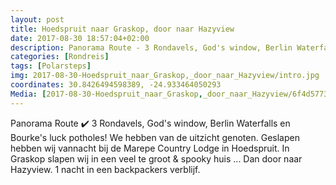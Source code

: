 ```yaml
---
layout: post
title: Hoedspruit naar Graskop, door naar Hazyview
date: 2017-08-30 18:57:04+02:00
description: Panorama Route - 3 Rondavels, God's window, Berlin Waterfalls en Bourke's luck potholes! We hebben van de uitzicht genoten.
categories: [Rondreis]
tags: [Polarsteps]
img: 2017-08-30-Hoedspruit_naar_Graskop,_door_naar_Hazyview/intro.jpg
coordinates: 30.8426494598389, -24.933464050293
Media: [2017-08-30-Hoedspruit_naar_Graskop,_door_naar_Hazyview/6f4d5773-f2b2-4fab-bc58-315978a435ca_large_image.jpg, 2017-08-30-Hoedspruit_naar_Graskop,_door_naar_Hazyview/0a809dde-9304-42d6-8343-95003521557b_large_image.jpg, 2017-08-30-Hoedspruit_naar_Graskop,_door_naar_Hazyview/90e14032-fd91-414b-85b5-7cc9f6b6e19b_large_image.jpg, 2017-08-30-Hoedspruit_naar_Graskop,_door_naar_Hazyview/0e9b206d-2d60-4c0f-b6dd-bdb128c298ee_large_image.jpg, 2017-08-30-Hoedspruit_naar_Graskop,_door_naar_Hazyview/ba8807b5-af04-4806-86c4-21ea31184085_large_image.jpg, 2017-08-30-Hoedspruit_naar_Graskop,_door_naar_Hazyview/94c99501-055e-40d2-9d71-d6b9bc152e85_large_image.jpg, 2017-08-30-Hoedspruit_naar_Graskop,_door_naar_Hazyview/674161df-0bfe-484a-bfa9-4fb9e1620c59_large_image.jpg, 2017-08-30-Hoedspruit_naar_Graskop,_door_naar_Hazyview/2150a409-50a9-49dc-8484-65885ae52271_large_image.jpg, 2017-08-30-Hoedspruit_naar_Graskop,_door_naar_Hazyview/00f2b8b4-bdf7-47a7-8755-c8afcf783377_large_image.jpg, 2017-08-30-Hoedspruit_naar_Graskop,_door_naar_Hazyview/74397c9a-968c-48ed-b066-7de599aa0e6e_large_image.jpg, 2017-08-30-Hoedspruit_naar_Graskop,_door_naar_Hazyview/0cb5144f-1f70-4700-9de9-6593e99a7600_large_image.jpg, 2017-08-30-Hoedspruit_naar_Graskop,_door_naar_Hazyview/f1719e97-24b1-4b1d-b621-f4e9db264985_large_image.jpg, 2017-08-30-Hoedspruit_naar_Graskop,_door_naar_Hazyview/44d2f02f-5c0b-4a22-a4c4-a0ffea8d2a1f_large_image.jpg, 2017-08-30-Hoedspruit_naar_Graskop,_door_naar_Hazyview/4e06bca8-85c1-46f0-9333-d22fcb2dae53_large_image.jpg]
---
```

Panorama Route ✔️
3 Rondavels, God's window, Berlin Waterfalls en Bourke's luck potholes! 
We hebben van de uitzicht genoten. 
Geslapen hebben wij vannacht bij de Marepe Country Lodge in Hoedspruit. 
In Graskop slapen wij in een veel te groot & spooky huis ... Dan door naar Hazyview. 1 nacht in een backpackers verblijf. 